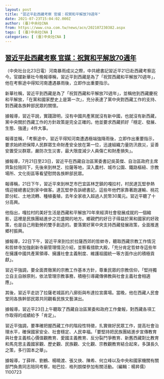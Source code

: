 ```yaml
---
layout: post
title: "習近平赴西藏考察 官媒：祝賀和平解放70週年"
date: 2021-07-23T15:04:02.000Z
author: (臺)中央社CNA
from: https://www.cna.com.tw/news/acn/202107230382.aspx
tags: [ (臺)中央社CNA ]
categories: [ (臺)中央社CNA ]
---
```

<!--1627052642000-->
[習近平赴西藏考察 官媒：祝賀和平解放70週年](https://www.cna.com.tw/news/acn/202107230382.aspx)
------

<div>
<div></div><div class="paragraph"><p>（中央社台北23日電）河南暴雨成災之際，中共總書記習近平21日赴西藏考察迄今。官媒新華社今晚報導稱，習近平到西藏是為了「祝賀西藏和平解放70週年」，他在考察途中得知河南遭遇暴雨後，立即作出重要指示。</p><p>新華社稱，習近平到西藏是為了「祝賀西藏和平解放70週年」，並稱他到西藏慶祝和平解放，「在黨和國家歷史上是第一次」，充分表達了黨中央對西藏工作的支持、對西藏各族幹部民眾的關懷。</p><p>據報導，習近平說，實踐證明，沒有中國共產黨就沒有新中國，也就沒有新西藏，黨中央關於西藏工作的方針政策是完全正確的。他並要求西藏抓好「穩定、發展、生態、強邊」4件大事。</p><p>報導並稱，「考察途中，習近平得知河南遭遇極端強降雨後，立即作出重要指示，要求始終把保障人民群眾生命財產安全放在第一位，迅速組織力量防汛救災，妥善安置受災群眾，嚴防次生災害，最大限度減少人員傷亡和財產損失」。</p><p>據報導，7月21日至23日，習近平在西藏自治區黨委書記吳英傑、自治區政府主席齊紮拉陪同下，先後來到林芝、拉薩等地，深入農村、城市公園、鐵路樞紐、宗教場所、文化街區等看望慰問各族幹部民眾。</p><p>報導稱，21日下午，習近平來到林芝市巴宜區林芝鎮的嘎拉村，村民達瓦堅參熱情迎接總書記到家中做客。達瓦堅參告訴總書記，這些年他們家靠著跑運輸、桃花節分紅、土地流轉、種植養殖，去年全家收入超過人民幣30萬元。習近平聽了十分高興。</p><p>他指出，嘎拉村的美好生活是西藏和平解放70年來經濟社會發展成就的一個縮影，這裡是民族團結進步之花盛開的地方。鄉親們的好日子得益於黨和國家的好政策，也是自己用勤勞的雙手創造的。要落實好黨中央支持西藏發展政策，全面推進鄉村振興。</p><p>據報導，22日下午，習近平來到位於拉薩西郊的哲蚌寺，聽取西藏宗教工作情況和哲蚌寺加強創新寺廟管理情況介紹，並察看措欽大殿，「充分肯定哲蚌寺這些年在擁護中國共產黨領導、擁護社會主義制度、維護祖國統一等方面作出的積極貢獻」。</p><p>習近平強調，要全面貫徹黨的宗教工作基本方針，尊重民眾的宗教信仰，「堅持獨立自主自辦原則，依法管理宗教事務，積極引導藏傳佛教與社會主義社會相適應」。</p><p>其後，習近平走訪了拉薩老城區的八廓街與布達拉宮廣場。當晚，他在西藏人民會堂同各族幹部民眾共同觀看民族文藝演出。</p><p>據報導，習近平23日上午聽取了西藏自治區黨委和政府工作彙報，對西藏各項工作取得的成績給予「肯定」。</p><p>習近平強調，要準確把握西藏工作的階段性特徵，扎實做好民眾工作，提高社會治理水平，確保國家安全、社會穩定、人民幸福。「要堅持把民族團結進步宣傳教育與社會主義核心價值觀教育、愛國主義教育、反分裂鬥爭教育、新舊西藏對比教育和馬克思主義國家觀、歷史觀、民族觀、文化觀、宗教觀教育結合起來，多謀長久之策，多行固本之舉」。</p><p>據報導，丁薛祥、劉鶴、楊曉渡、張又俠、陳希、何立峰以及中央和國家機關有關部門負責同志陪同考察，帕巴拉．格列朗傑參加有關活動。（編輯：楊昇儒）1100723</p></div>
</div>
